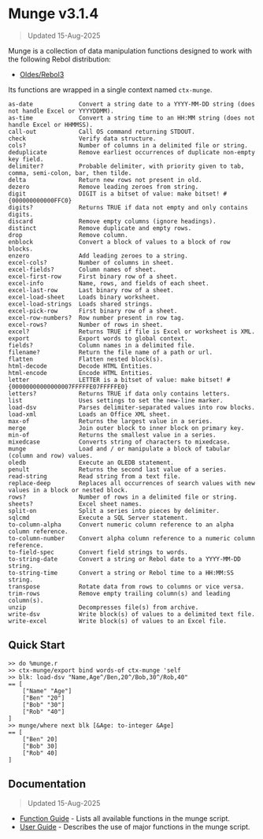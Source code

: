 # Munge v3.1.4

> Updated 15-Aug-2025

Munge is a collection of data manipulation functions designed to work with the following Rebol distribution:

- [Oldes/Rebol3](https://github.com/Oldes/Rebol3)

Its functions are wrapped in a single context named `ctx-munge`.

	as-date				Convert a string date to a YYYY-MM-DD string (does not handle Excel or YYYYDDMM).
	as-time				Convert a string time to an HH:MM string (does not handle Excel or HHMMSS).
	call-out			Call OS command returning STDOUT.
	check				Verify data structure.
	cols?				Number of columns in a delimited file or string.
	deduplicate			Remove earliest occurrences of duplicate non-empty key field.
	delimiter?			Probable delimiter, with priority given to tab, comma, semi-colon, bar, then tilde.
	delta				Return new rows not present in old.
	dezero				Remove leading zeroes from string.
	digit				DIGIT is a bitset of value: make bitset! #{000000000000FFC0}
	digits?				Returns TRUE if data not empty and only contains digits.
	discard				Remove empty columns (ignore headings).
	distinct			Remove duplicate and empty rows.
	drop				Remove column.
	enblock				Convert a block of values to a block of row blocks.
	enzero				Add leading zeroes to a string.
	excel-cols?			Number of columns in sheet.
	excel-fields?		Column names of sheet.
	excel-first-row		First binary row of a sheet.
	excel-info			Name, rows, and fields of each sheet.
	excel-last-row		Last binary row of a sheet.
	excel-load-sheet	Loads binary worksheet.
	excel-load-strings	Loads shared strings.
	excel-pick-row		First binary row of a sheet.
	excel-row-numbers?	Row number present in row tag.
	excel-rows?			Number of rows in sheet.
	excel?				Returns TRUE if file is Excel or worksheet is XML.
	export				Export words to global context.
	fields?				Column names in a delimited file.
	filename?			Return the file name of a path or url.
	flatten				Flatten nested block(s).
	html-decode			Decode HTML Entities.
	html-encode			Encode HTML Entities.
	letter				LETTER is a bitset of value: make bitset! #{00000000000000007FFFFFE07FFFFFE0}
	letters?			Returns TRUE if data only contains letters.
	list				Uses settings to set the new-line marker.
	load-dsv			Parses delimiter-separated values into row blocks.
	load-xml			Loads an Office XML sheet.
	max-of				Returns the largest value in a series.
	merge				Join outer block to inner block on primary key.
	min-of				Returns the smallest value in a series.
	mixedcase			Converts string of characters to mixedcase.
	munge				Load and / or manipulate a block of tabular (column and row) values.
	oledb				Execute an OLEDB statement.
	penult				Returns the second last value of a series.
	read-string			Read string from a text file.
	replace-deep		Replaces all occurrences of search values with new values in a block or nested block.
	rows?				Number of rows in a delimited file or string.
	sheets?				Excel sheet names.
	split-on			Split a series into pieces by delimiter.
	sqlcmd				Execute a SQL Server statement.
	to-column-alpha		Convert numeric column reference to an alpha column reference.
	to-column-number	Convert alpha column reference to a numeric column reference.
	to-field-spec		Convert field strings to words.
	to-string-date		Convert a string or Rebol date to a YYYY-MM-DD string.
	to-string-time		Convert a string or Rebol time to a HH:MM:SS string.
	transpose			Rotate data from rows to columns or vice versa.
	trim-rows			Remove empty trailing column(s) and leading column(s).
	unzip				Decompresses file(s) from archive.
	write-dsv			Write block(s) of values to a delimited text file.
	write-excel			Write block(s) of values to an Excel file.

## Quick Start

	>> do %munge.r
	>> ctx-munge/export bind words-of ctx-munge 'self
	>> blk: load-dsv "Name,Age^/Ben,20^/Bob,30^/Rob,40"
	== [
	    ["Name" "Age"]
	    ["Ben" "20"]
	    ["Bob" "30"]
	    ["Rob" "40"]
	]
	>> munge/where next blk [&Age: to-integer &Age]
	== [
	    ["Ben" 20]
	    ["Bob" 30]
	    ["Rob" 40]
	]

## Documentation

> Updated 15-Aug-2025

- [Function Guide](FUNCTIONS.md) - Lists all available functions in the munge script.
- [User Guide](GUIDE.md) - Describes the use of major functions in the munge script.
